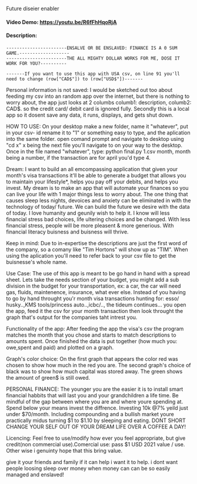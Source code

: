 Future diseier enabler
#### Video Demo:  https://youtu.be/R6fFhHqoRjA
#### Description:
    -----------------------ENSALVE OR BE ENSLAVED: FINANCE IS A 0 SUM GAME.-------------------
    -----------------------THE ALL MIGHTY DOLLAR WORKS FOR ME, DOSE IT WORK FOR YOU?----------

	-------If you want to use this app with USA csv, on line 91 you'll need to change (row["CAD$"]) to (row["USD$"])-------

Personal information is not saved:
I would be sketched out too about feeding my csv into an random app over the internet, but there is nothing to worry about, the app just looks at 2 columbs
columb1: description, columb2: CAD$. so the credit card/ debit card is ignored fully. Secondly this is a local app so it dosent save any data, it runs, displays, and gets shut down.

HOW TO USE:
On your desktop make a new folder, name it "whatever", put in your csv- id rename it to "1" or something easy to type, and the aplication into the same folder.
open comand prompt and navigate to desktop using "cd x" x being the next file you'll navigate to on your way to the desktop. Once in the file named "whatever", type:
python final.py 1.csv month, month being a number, if the transaction are for april you'd type 4.

Dream:
I want to build an all emcompassing application that given your month's visa transactions it'll be able to generate a budget
that allows you to maintain your lifestyle*, helps you pay off your debits, and helps you invest. My dream is to make an app
that will automate your finances so you can live your life with 1 major things less to worry about. The one thing that causes
sleep less nights, devoices and anxiety can be eliminated in with the technology of today/ future. We can build the future
we desire with the data of today. I love humanity and geunily wish to help it. I know will less financial stress bad choices,
life ultering choices and be changed. With less financial stress, people will be more pleasent & more generious.
With financial literacy buisness and buisness will thrive.

Keep in mind:
Due to in-expertise the descriptions are just the first word of the company, so a comany like "Tim Hortons"
will show up as "TIM". When using the aplication you'll need to refer back to your csv file to get the
buisnesse's whole name.

Use Case:
The use of this app is meant to be go hand in hand with a spread sheet. Lets take the needs section of your budget, you might add a
sub division in the budget for your transportation, ex: a car, the car will need gas, fluids, maintenence, insurance, what ever else.
Instead of you having to go by hand throught you'r month visa transactions hunting for: esso/ husky..,KMS tools/princess auto..,icbc/.., the tideum continues...
you open the app, feed it the csv for your month transaction then look throught the graph that's output for the companies taht intrest you.

Functionality of the app:
After feeding the app the visa's csv the program matches the month that you chose and starts to match descriptions to amounts spent.
Once finished the data is put together (how much you: owe,spent and paid) and plotted on a graph.

Graph's color choice:
On the first graph that appears the  color red was chosen to show how much in the red you are.
The second graph's choice of black was to show how much capital was stored away.
The green shows the amount of green$ is still owed.

PERSONAL FINANCE:
The younger you are the easier it is to install smart financial habbits that will last you and your grandchildren a life time.
Be mindful of the gap between where you are and where youre spending at. Spend below your means invest the diffrence. Investing 10k @7% yeild just under $70/month.
Including compounding and a bullish market youre practically midus turning $1 to $1.10 by sleeping and eating.
DONT SHORT CHANGE YOUR SELF OUT OF YOUR DREAM LIFE OVER A COFFEE A DAY!

Licencing:
Feel free to use/modify how ever you feel appropriate, but give credit(non commercial use).Comercial use: pass $1 USD 2021 value / use.
Other wise i genuinty hope that this bring value.

give it your friends and family if it can help i want it to help. i dont want people loosing sleep over money when money can can be so easily managed and enslaved!
